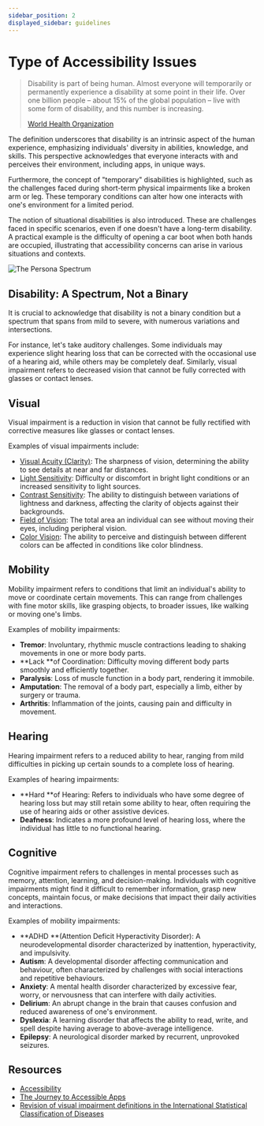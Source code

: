 ```yaml
---
sidebar_position: 2
displayed_sidebar: guidelines
---
```


# Type of Accessibility Issues

> Disability is part of being human. Almost everyone will temporarily or permanently experience a disability at some point in their life. Over one billion people – about 15% of the global population – live with some form of disability, and this number is increasing.
>
> [World Health Organization](https://www.who.int/health-topics/disability#tab=tab_1)

The definition underscores that disability is an intrinsic aspect of the human experience, emphasizing individuals' diversity in abilities, knowledge, and skills. This perspective acknowledges that everyone interacts with and perceives their environment, including apps, in unique ways.

Furthermore, the concept of "temporary" disabilities is highlighted, such as the challenges faced during short-term physical impairments like a broken arm or leg. These temporary conditions can alter how one interacts with one's environment for a limited period.

The notion of situational disabilities is also introduced. These are challenges faced in specific scenarios, even if one doesn't have a long-term disability. A practical example is the difficulty of opening a car boot when both hands are occupied, illustrating that accessibility concerns can arise in various situations and contexts.

![The Persona Spectrum](https://devblogs.microsoft.com/xamarin/wp-content/uploads/sites/44/2021/04/Persona20spectrum.png)

## Disability: A Spectrum, Not a Binary

It is crucial to acknowledge that disability is not a binary condition but a spectrum that spans from mild to severe, with numerous variations and intersections.

For instance, let's take auditory challenges. Some individuals may experience slight hearing loss that can be corrected with the occasional use of a hearing aid, while others may be completely deaf. Similarly, visual impairment refers to decreased vision that cannot be fully corrected with glasses or contact lenses.

## Visual

Visual impairment is a reduction in vision that cannot be fully rectified with corrective measures like glasses or contact lenses.

Examples of visual impairments include:

- [Visual Acuity (Clarity)](https://www.w3.org/TR/low-vision-needs#h-visacu): The sharpness of vision, determining the ability to see details at near and far distances.
- [Light Sensitivity](https://www.w3.org/TR/low-vision-needs#h-light-sensitivity): Difficulty or discomfort in bright light conditions or an increased sensitivity to light sources.
- [Contrast Sensitivity](https://www.w3.org/TR/low-vision-needs#h-contrast-sensitivity): The ability to distinguish between variations of lightness and darkness, affecting the clarity of objects against their backgrounds.
- [Field of Vision](https://www.w3.org/TR/low-vision-needs#h-visfie): The total area an individual can see without moving their eyes, including peripheral vision.
- [Color Vision](https://www.w3.org/TR/low-vision-needs#h-color-vision): The ability to perceive and distinguish between different colors can be affected in conditions like color blindness.

## Mobility

Mobility impairment refers to conditions that limit an individual's ability to move or coordinate certain movements. This can range from challenges with fine motor skills, like grasping objects, to broader issues, like walking or moving one's limbs.

Examples of mobility impairments:

- **Tremor**: Involuntary, rhythmic muscle contractions leading to shaking movements in one or more body parts.
- **Lack **of Coordination: Difficulty moving different body parts smoothly and efficiently together.
- **Paralysis**: Loss of muscle function in a body part, rendering it immobile.
- **Amputation**: The removal of a body part, especially a limb, either by surgery or trauma.
- **Arthritis**: Inflammation of the joints, causing pain and difficulty in movement.

## Hearing

Hearing impairment refers to a reduced ability to hear, ranging from mild difficulties in picking up certain sounds to a complete loss of hearing.

Examples of hearing impairments:

- **Hard **of Hearing: Refers to individuals who have some degree of hearing loss but may still retain some ability to hear, often requiring the use of hearing aids or other assistive devices.
- **Deafness**: Indicates a more profound level of hearing loss, where the individual has little to no functional hearing.

## Cognitive

Cognitive impairment refers to challenges in mental processes such as memory, attention, learning, and decision-making. Individuals with cognitive impairments might find it difficult to remember information, grasp new concepts, maintain focus, or make decisions that impact their daily activities and interactions.

Examples of mobility impairments:

- **ADHD **(Attention Deficit Hyperactivity Disorder): A neurodevelopmental disorder characterized by inattention, hyperactivity, and impulsivity.
- **Autism**: A developmental disorder affecting communication and behaviour, often characterized by challenges with social interactions and repetitive behaviours.
- **Anxiety**: A mental health disorder characterized by excessive fear, worry, or nervousness that can interfere with daily activities.
- **Delirium**: An abrupt change in the brain that causes confusion and reduced awareness of one's environment.
- **Dyslexia**: A learning disorder that affects the ability to read, write, and spell despite having average to above-average intelligence.
- **Epilepsy**: A neurological disorder marked by recurrent, unprovoked seizures.

## Resources

- [Accessibility](https://www.interaction-design.org/literature/topics/accessibility)
- [The Journey to Accessible Apps](https://devblogs.microsoft.com/xamarin/the-journey-to-accessible-apps/)
- [Revision of visual impairment definitions in the International Statistical Classification of Diseases](https://www.ncbi.nlm.nih.gov/pmc/articles/PMC1435919/)
